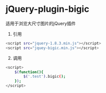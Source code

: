 # jQuery-plugin-bigic
适用于浏览大尺寸图片的jQuery插件
1. 引用
``` bash
<script src="jquery-1.8.3.min.js"></script>
<script src="jquey-bigic.min.js"></script>
```
2. 调用
``` bash
<script>
	$(function(){
		$('.test').bigic();
	});
</script>
```